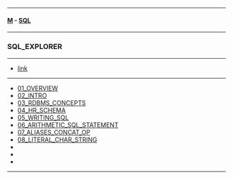 
---

#### [M](https://github.com/ttltrk/TTT/blob/master/menu.md) - [SQL](https://github.com/ttltrk/TTT/blob/master/SQL/SQL.md)

---

### SQL_EXPLORER

---

* [link](https://mylearn.oracle.com/ou/learning-path/oracle-sql-explorer/79918)

---

* [01_OVERVIEW](https://github.com/ttltrk/TTT/blob/master/SQL/SQL_EXPLORER/01_OVERVIEW/01_OVERVIEW.md)
* [02_INTRO](https://github.com/ttltrk/TTT/blob/master/SQL/SQL_EXPLORER/02_INTRO/02_INTRO.md)
* [03_RDBMS_CONCEPTS](https://github.com/ttltrk/TTT/blob/master/SQL/SQL_EXPLORER/03_RDBMS_CONCEPTS/03_RDBMS_CONCEPTS.md)
* [04_HR_SCHEMA](https://github.com/ttltrk/TTT/blob/master/SQL/SQL_EXPLORER/04_HR_SCHEMA/04_HR_SCHEMA.md)
* [05_WRITING_SQL](https://github.com/ttltrk/TTT/blob/master/SQL/SQL_EXPLORER/05_WRITING_SQL/05_WRITING_SQL.md)
* [06_ARITHMETIC_SQL_STATEMENT](https://github.com/ttltrk/TTT/blob/master/SQL/SQL_EXPLORER/06_ARITHMETIC_SQL_STATEMENT/06_ARITHMETIC_SQL_STATEMENT.md)
* [07_ALIASES_CONCAT_OP](https://github.com/ttltrk/TTT/blob/master/SQL/SQL_EXPLORER/07_ALIASES_CONCAT_OP/07_ALIASES_CONCAT_OP.md)
* [08_LITERAL_CHAR_STRING](https://github.com/ttltrk/TTT/blob/master/SQL/SQL_EXPLORER/08_LITERAL_CHAR_STRING/08_LITERAL_CHAR_STRING.md)
* []()
* []()
* []()

---

